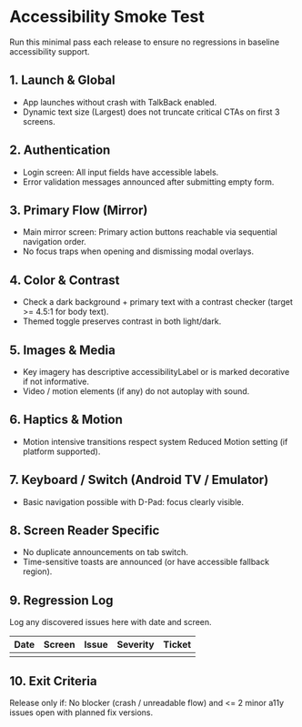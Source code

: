 # Accessibility Smoke Test

Run this minimal pass each release to ensure no regressions in baseline accessibility support.

## 1. Launch & Global
- App launches without crash with TalkBack enabled.
- Dynamic text size (Largest) does not truncate critical CTAs on first 3 screens.

## 2. Authentication
- Login screen: All input fields have accessible labels.
- Error validation messages announced after submitting empty form.

## 3. Primary Flow (Mirror)
- Main mirror screen: Primary action buttons reachable via sequential navigation order.
- No focus traps when opening and dismissing modal overlays.

## 4. Color & Contrast
- Check a dark background + primary text with a contrast checker (target >= 4.5:1 for body text).
- Themed toggle preserves contrast in both light/dark.

## 5. Images & Media
- Key imagery has descriptive accessibilityLabel or is marked decorative if not informative.
- Video / motion elements (if any) do not autoplay with sound.

## 6. Haptics & Motion
- Motion intensive transitions respect system Reduced Motion setting (if platform supported).

## 7. Keyboard / Switch (Android TV / Emulator)
- Basic navigation possible with D-Pad: focus clearly visible.

## 8. Screen Reader Specific
- No duplicate announcements on tab switch.
- Time-sensitive toasts are announced (or have accessible fallback region).

## 9. Regression Log
Log any discovered issues here with date and screen.

| Date | Screen | Issue | Severity | Ticket |
|------|--------|-------|----------|--------|
|      |        |       |          |        |

## 10. Exit Criteria
Release only if: No blocker (crash / unreadable flow) and <= 2 minor a11y issues open with planned fix versions.
